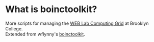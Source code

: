 # What is boinctoolkit?

More scripts for managing the [WEB Lab Computing Grid](http://http://www.compmolbiophysbc.org/research/research-blog/weblabcomputinggridbrooklyncollege) at Brooklyn College.   
Extended from wflynny's [boinctoolkit](https://github.com/wflynny/boinctoolkit).
